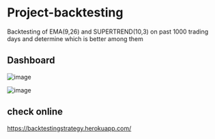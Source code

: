 # Project-backtesting
Backtesting of EMA(9,26) and SUPERTREND(10,3) on past 1000 trading days and determine which is better among them
## Dashboard

![image](https://user-images.githubusercontent.com/33117261/152625608-13a22c9a-aff1-4d9b-b0b0-eebca6e3ae4f.png)

![image](https://user-images.githubusercontent.com/33117261/152625641-d03a3545-a4b3-48e8-8eb8-978aabf2422a.png)

## check online 
https://backtestingstrategy.herokuapp.com/
